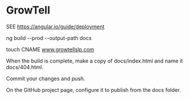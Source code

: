 # GrowTell

SEE https://angular.io/guide/deployment

ng build --prod --output-path docs

touch CNAME
www.growtellslp.com

When the build is complete, make a copy of docs/index.html and name it docs/404.html.

Commit your changes and push.

On the GitHub project page, configure it to publish from the docs folder.
